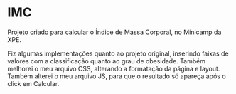 # IMC
Projeto criado para calcular o Índice de Massa Corporal,  no Minicamp da XPE.

Fiz algumas implementações quanto ao projeto original, inserindo faixas de valores com a classificação quanto ao grau de obesidade. Também melhorei o meu arquivo CSS, alterando a formatação da página e layout. Também alterei o meu arquivo JS, para que o resultado só apareça após o click em Calcular.
